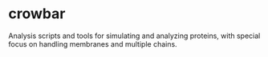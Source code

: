 # crowbar
Analysis scripts and tools for simulating and analyzing proteins, with special focus on handling membranes and multiple chains.
